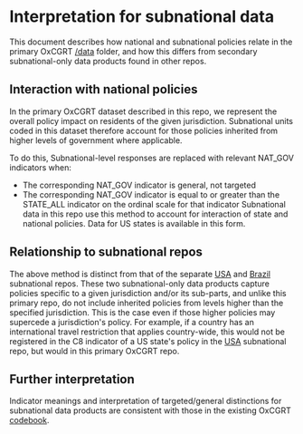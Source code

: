 # Interpretation for subnational data 
This document describes how national and subnational policies relate in the primary OxCGRT [/data](data/) folder, and how this differs from secondary subnational-only data products found in other repos.

## Interaction with national policies
In the primary OxCGRT dataset described in this repo, we represent the overall policy impact on residents of the given jurisdiction. Subnational units coded in this dataset therefore account for those policies inherited from higher levels of government where applicable. 

To do this, Subnational-level responses are replaced with relevant NAT_GOV indicators when:
- The corresponding NAT_GOV indicator is general, not targeted 
- The corresponding NAT_GOV indicator is equal to or greater than the STATE_ALL indicator on the ordinal scale for that indicator
Subnational data in this repo use this method to account for interaction of state and national policies. Data for US states is available in this form.

## Relationship to subnational repos
The above method is distinct from that of the separate [USA](https://github.com/OxCGRT/USA-covid-policy) and [Brazil](https://github.com/OxCGRT/Brazil-covid-policy) subnational repos. These two subnational-only data products capture policies specific to a given jurisdiction and/or its sub-parts, and unlike this primary repo, do not include inherited policies from levels higher than the specified jurisdiction. This is the case even if those higher policies may supercede a jurisdiction's policy. For example, if a country has an international travel restriction that applies country-wide, this would not be registered in the C8 indicator of a US state's policy in the [USA](https://github.com/OxCGRT/USA-covid-policy) subnational repo, but would in this primary OxCGRT repo. 

## Further interpretation
Indicator meanings and interpretation of targeted/general distinctions for subnational data products are consistent with those in the existing OxCGRT [codebook](documentation/codebook.md). 

